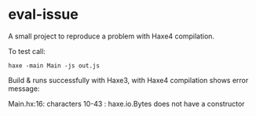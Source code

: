eval-issue
==========

A small project to reproduce a problem with Haxe4 compilation. 

To test call:

    haxe -main Main -js out.js


Build & runs successfully with Haxe3, with Haxe4 compilation shows error message:

Main.hx:16: characters 10-43 : haxe.io.Bytes does not have a constructor
